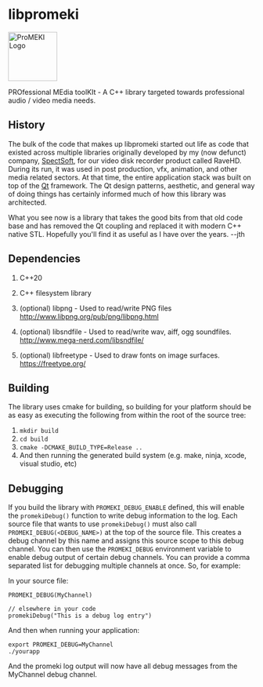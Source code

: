 # libpromeki
<img src="./docs/promeki_logo.jpg" alt="ProMEKI Logo" width="100" height="100">

PROfessional MEdia toolKIt - A C++ library targeted towards professional audio / video media needs.

## History
The bulk of the code that makes up libpromeki started out life as code that existed across multiple libraries originally developed
by my (now defunct) company, [SpectSoft](https://en.wikipedia.org/wiki/SpectSoft), for our video disk recorder product 
called RaveHD. During its run, it was used in post production, vfx, animation, and other 
media related sectors. At that time, the entire application stack was built on top of the [Qt](https://www.qt.io/)
framework.  The Qt design patterns, aesthetic, and general way of doing things has certainly informed
much of how this library was architected.

What you see now is a library that takes the good bits from that old code base and 
has removed the Qt coupling and replaced it with modern C++ native STL.  Hopefully you'll find it as useful
as I have over the years.  --jth

## Dependencies
1. C++20
1. C++ filesystem library

1. (optional) libpng - Used to read/write PNG files  
  http://www.libpng.org/pub/png/libpng.html

1. (optional) libsndfile - Used to read/write wav, aiff, ogg soundfiles.  
  http://www.mega-nerd.com/libsndfile/

1. (optional) libfreetype - Used to draw fonts on image surfaces.  
  https://freetype.org/

## Building
The library uses cmake for building, so building for your platform should be as easy as
executing the following from within the root of the source tree:
1. `mkdir build`
1. `cd build`
1. `cmake -DCMAKE_BUILD_TYPE=Release ..`
1. And then running the generated build system (e.g. make, ninja, xcode, visual studio, etc)

## Debugging
If you build the library with `PROMEKI_DEBUG_ENABLE` defined, this will enable the `promekiDebug()` function
to write debug information to the log.  Each source file that wants to use `promekiDebug()` must also call
`PROMEKI_DEBUG(<DEBUG_NAME>)` at the top of the source file.  This creates a debug channel by this name and
assigns this source scope to this debug channel.  You can then use the `PROMEKI_DEBUG` environment variable
to enable debug output of certain debug channels.  You can provide a comma separated list for debugging
multiple channels at once.  So, for example:

In your source file:
```
PROMEKI_DEBUG(MyChannel)

// elsewhere in your code
promekiDebug("This is a debug log entry")
```

And then when running your application:
```
export PROMEKI_DEBUG=MyChannel
./yourapp
```

And the promeki log output will now have all debug messages from the MyChannel debug channel.

